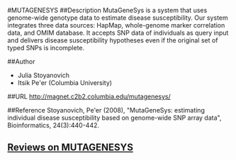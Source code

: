 #MUTAGENESYS
##Description
MutaGeneSys is a system that uses genome-wide genotype data to estimate disease susceptibility. Our system integrates three data sources: HapMap, whole-genome marker correlation data, and OMIM database. It accepts SNP data of individuals as query input and delivers disease susceptibility hypotheses even if the original set of typed SNPs is incomplete.

##Author
* Julia Stoyanovich
* Itsik Pe'er (Columbia University)

##URL
http://magnet.c2b2.columbia.edu/mutagenesys/

##Reference
Stoyanovich, Pe'er (2008), "MutaGeneSys: estimating individual disease susceptibility based on genome-wide SNP array data", Bioinformatics, 24(3):440-442.


## [Reviews on MUTAGENESYS](https://github.com/gaow/genetic-analysis-software/issues/357)